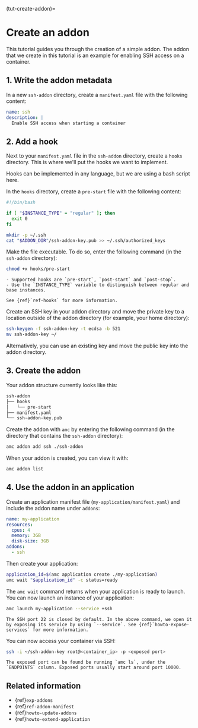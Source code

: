 (tut-create-addon)=
# Create an addon

This tutorial guides you through the creation of a simple addon. The addon that we create in this tutorial is an example for enabling SSH access on a container.

## 1. Write the addon metadata

In a new `ssh-addon` directory, create a `manifest.yaml` file with the following content:
```yaml
name: ssh
description: |
  Enable SSH access when starting a container
```

## 2. Add a hook

Next to your `manifest.yaml` file in the `ssh-addon` directory, create a `hooks` directory. This is where we'll put the hooks we want to implement.

Hooks can be implemented in any language, but we are using a bash script here.

In the `hooks` directory, create a `pre-start` file with the following content:

```bash
#!/bin/bash

if [ "$INSTANCE_TYPE" = "regular" ]; then
  exit 0
fi

mkdir -p ~/.ssh
cat "$ADDON_DIR"/ssh-addon-key.pub >> ~/.ssh/authorized_keys
```

Make the file executable. To do so, enter the following command (in the `ssh-addon` directory):
```bash
chmod +x hooks/pre-start
```

```{tip}
- Supported hooks are `pre-start`, `post-start` and `post-stop`.
- Use the `INSTANCE_TYPE` variable to distinguish between regular and base instances.

See {ref}`ref-hooks` for more information.
```
Create an SSH key in your addon directory and move the private key to a location outside of the addon directory (for example, your home directory):
```bash
ssh-keygen -f ssh-addon-key -t ecdsa -b 521
mv ssh-addon-key ~/
```
Alternatively, you can use an existing key and move the public key into the addon directory.

## 3. Create the addon

Your addon structure currently looks like this:
```bash
ssh-addon
├── hooks
│   └── pre-start
├── manifest.yaml
└── ssh-addon-key.pub
```

Create the addon with `amc` by entering the following command (in the directory that contains the `ssh-addon` directory):
```bash
amc addon add ssh ./ssh-addon
```

When your addon is created, you can view it with:
```bash
amc addon list
```

## 4. Use the addon in an application

Create an application manifest file (`my-application/manifest.yaml`) and include the addon name under `addons`:

```yaml
name: my-application
resources:
  cpus: 4
  memory: 3GB
  disk-size: 3GB
addons:
  - ssh
```

Then create your application:
```bash
application_id=$(amc application create ./my-application)
amc wait "$application_id" -c status=ready
```

The `amc wait` command returns when your application is ready to launch. You can now launch an instance of your application:
```bash
amc launch my-application --service +ssh
```

```{note}
The SSH port 22 is closed by default. In the above command, we open it by exposing its service by using `--service`. See {ref}`howto-expose-services` for more information.
```

You can now access your container via SSH:
```bash
ssh -i ~/ssh-addon-key root@<container_ip> -p <exposed port>
```

```{note}
The exposed port can be found be running `amc ls`, under the `ENDPOINTS` column. Exposed ports usually start around port 10000.
```

## Related information

* {ref}`exp-addons`
* {ref}`ref-addon-manifest`
* {ref}`howto-update-addons`
* {ref}`howto-extend-application`
